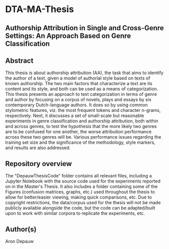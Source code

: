 # DTA-MA-Thesis

## Authorship Attribution in Single and Cross-Genre Settings: An Approach Based on Genre Classification

## Abstract

This thesis is about authorship attribution (AA), the task that aims to identify the author of a text, given a model of authorial style based on texts of known authorship. The two main factors that characterize a text are its content and its style, and both can be used as a means of categorization. This thesis presents an approach to text categorization in terms of genre and author by focusing on a corpus of novels, plays and essays by six contemporary Dutch-language authors. It does so by using common stylometric features, viz. the most frequent tokens and character n-grams, respectively. Next, it discusses a set of small-scale but reasonable experiments in genre classification and authorship attribution, both within and across genres, to test the hypothesis that the more likely two genres are to be confused for one another, the worse attribution performance across these two genres will be. Various performance issues regarding the training set size and the significance of the methodology, style markers, and results are also addressed.


## Repository overview

The "DepauwThesisCode" folder contains all relevant files, including a Jupyter Notebook with the source code used for the experiments reported on in the Master's Thesis. It also includes a folder containing some of the Figures (confusion matrices, graphs, etc.) used throughout the thesis to allow for better/easier viewing, making quick comparisons, etc. Due to copyright restrictions, the data/corpus used for the thesis will not be made publicly available alongside the code, but the code can be adapted/built upon to work with similar corpora to replicate the experiments, etc.


## Author(s)

Aron Depauw
